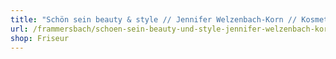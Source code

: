 ```yaml
---
title: "Schön sein beauty & style // Jennifer Welzenbach-Korn // Kosmetik- und Friseursalon"
url: /frammersbach/schoen-sein-beauty-und-style-jennifer-welzenbach-korn-kosmetik-und-friseursalon/
shop: Friseur
---
```

